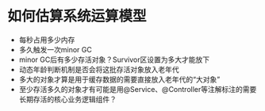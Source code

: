 # 如何估算系统运算模型
* 每秒占用多少内存
* 多久触发一次minor GC
* minor GC后有多少存活对象？Survivor区设置为多大才能放下
* 动态年龄判断机制是否会将这批存活对象放入老年代
* 多大的对象才算是用于缓存数据的需要直接放入老年代的“大对象”
* 至少存活多久的对象才有可能是用@Service、@Controller等注解标注的需要长期存活的核心业务逻辑组件？
